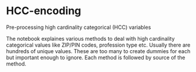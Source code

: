 # HCC-encoding
Pre-processing high cardinality categorical (HCC) variables

The notebook explaines various methods to deal with high cardinality categorical values like ZIP/PIN codes, profession type etc.
Usually there are hundreds of unique values. These are too many to create dummies for each but important enough to ignore.
Each method is followed by source of the method.
